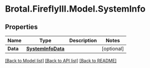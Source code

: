 # Brotal.FireflyIII.Model.SystemInfo

## Properties

Name | Type | Description | Notes
------------ | ------------- | ------------- | -------------
**Data** | [**SystemInfoData**](SystemInfoData.md) |  | [optional] 

[[Back to Model list]](../../README.md#documentation-for-models) [[Back to API list]](../../README.md#documentation-for-api-endpoints) [[Back to README]](../../README.md)


